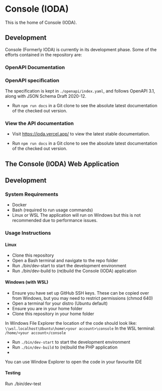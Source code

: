 # Console (IODA)
This is the home of Console (IODA).

## Development
Console (Formerly IODA) is currently in its development phase. Some of the efforts contained in the repository are:

### OpenAPI Documentation

### OpenAPI specification
The specification is kept in `./openapi/index.yaml`, and follows OpenAPI 3.1, along with JSON Schema Draft 2020-12.

- Run `npm run docs` in a Git clone to see the absolute latest documentation of the checked out version.

### View the API documentation
- Visit https://ioda.vercel.app/ to view the latest stable documentation.

- Run `npm run docs` in a Git clone to see the absolute latest documentation of the checked out version.

## The Console (IODA) Web Application
## Development
### System Requirements
 - Docker
 - Bash (required to run usage commands)
 - Linux or WSL
The application will run on Windows but this is not recommended due to performance issues. 

### Usage Instructions
#### Linux
 - Clone this repository
 - Open a Bash terminal and navigate to the repo folder 
 - Run ./bin/dev-start to start the development environment
 - Run ./bin/dev-build to (re)build the Console (IODA) application

#### Windows (with WSL)
 - Ensure you have set up GitHub SSH keys. These can be copied over from Windows, but you may need to restrict permissions (chmod 640)
 - Open a terminal for your distro (Ubuntu default)
 - Ensure you are in your home folder
 - Clone this repository in your home folder
   
In Windows File Explorer the location of the code should look like: `\\wsl.localhost\Ubuntu\home\<your account>\console`
In the WSL terminal: `/home/<your account>/console`

 - Run `./bin/dev-start` to start the development environment
 - Run `./bin/dev-build` to (re)build the PHP application
 - 
You can use Window Explorer to open the code in your favourite IDE

#### Testing
Run ./bin/dev-test


